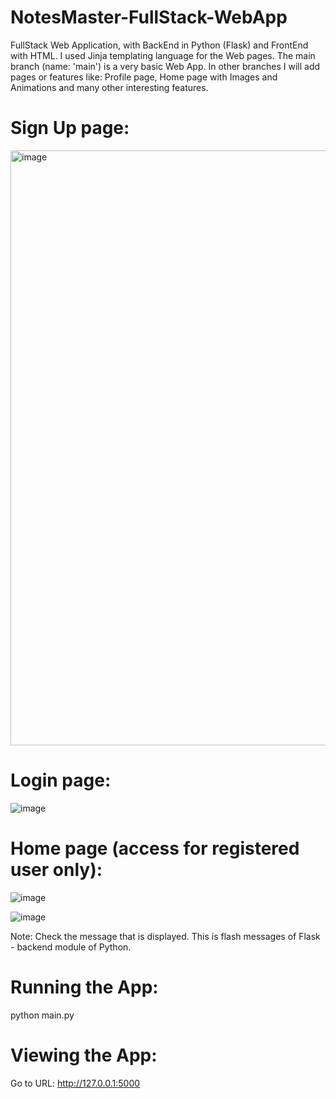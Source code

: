 # NotesMaster-FullStack-WebApp
FullStack Web Application, with BackEnd in Python (Flask) and FrontEnd with HTML.
I used Jinja templating language for the Web pages.
The main branch (name: 'main') is a very basic Web App.
In other branches I will add pages or features like: 
Profile page, Home page with Images and Animations and many other interesting features.

# Sign Up page:
<img width="952" alt="image" src="https://user-images.githubusercontent.com/58309185/187580026-03d0bc4f-e18a-4f37-acba-9730af907026.png">

# Login page:
![image](https://user-images.githubusercontent.com/58309185/187580153-067c5d3a-bd8c-4017-9e4e-802a481bac4a.png)

# Home page (access for registered user only):
![image](https://user-images.githubusercontent.com/58309185/187580472-e4b1796e-596c-4043-8cc5-c6e618fd6d4d.png)

![image](https://user-images.githubusercontent.com/58309185/187580712-0b9108ac-7c47-46de-a0d1-da2024aff9b5.png)

Note: Check the message that is displayed. This is flash messages of Flask - backend module of Python.

# Running the App:
python main.py

# Viewing the App:
Go to URL: http://127.0.0.1:5000
